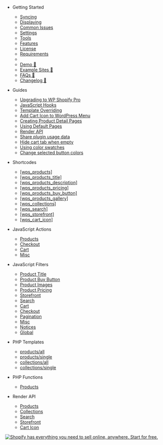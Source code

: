 - <span class="section section-getting-started">Getting Started</span>

  - [Syncing](getting-started/syncing.md)
  - [Displaying](getting-started/displaying.md)
  - [Common Issues](getting-started/common-issues.md)
  - [Settings](getting-started/settings.md)
  - [Tools](getting-started/tools.md)
  - [Features](getting-started/features.md)
  - [License](getting-started/license.md)
  - [Requirements](getting-started/requirements.md)
  - <div class="spacer"></div>
  - [Demo :link:](https://demo.wpshop.io)
  - [Example Sites :link:](https://wpshop.io/examples/)
  - [FAQs :link:](https://wpshop.io/faq)
  - [Changelog :link:](https://wpshop.io/changelog)

* <span class="section section-guides">Guides</span>

  - [Upgrading to WP Shopify Pro](guides/upgrading-to-pro.md)
  - [JavaScript Hooks](guides/javascript-hooks.md)
  - [Template Overriding](guides/template-overriding.md)
  - [Add Cart Icon to WordPress Menu](guides/add-cart-icon-to-nav.md)
  - [Creating Product Detail Pages](guides/product-detail-pages.md)
  - [Using Default Pages](guides/default-pages.md)
  - [Render API](guides/render-api.md)
  - [Share plugin usage data](guides/share-data.md)
  - [Hide cart tab when empty](guides/hide-cart-tab-when-empty.md)
  - [Using color swatches](guides/using-color-swatches.md)
  - [Change selected button colors](guides/change-selected-button-colors.md)

* <span class="section section-shortcodes">Shortcodes</span>

  - [[wps_products]](shortcodes/wps_products.md)</span>
  - [[wps_products_title]](shortcodes/wps_products_title.md)
  - [[wps_products_description]](shortcodes/wps_products_description.md)
  - [[wps_products_pricing]](shortcodes/wps_products_pricing.md)
  - [[wps_products_buy_button]](shortcodes/wps_products_buy_button.md)
  - [[wps_products_gallery]](shortcodes/wps_products_gallery.md)
  - [[wps_collections]](shortcodes/wps_collections.md)
  - [[wps_search]](shortcodes/wps_search.md)
  - [[wps_storefront]](shortcodes/wps_storefront.md)
  - [[wps_cart_icon]](shortcodes/wps_cart_icon.md)

* <span class="section section-actions">JavaScript Actions</span>

  - [Products](js/actions/products.md)
  - [Checkout](js/actions/checkout.md)
  - [Cart](js/actions/cart.md)
  - [Misc](js/actions/misc.md)

- <span class="section section-actions">JavaScript Filters</span>

  - [Product Title](js/filters/product-title.md)
  - [Product Buy Button](js/filters/product-buy-button.md)
  - [Product Images](js/filters/product-images.md)
  - [Product Pricing](js/filters/product-pricing.md)
  - [Storefront](js/filters/storefront.md)
  - [Search](js/filters/search.md)
  - [Cart](js/filters/cart.md)
  - [Checkout](js/filters/checkout.md)
  - [Pagination](js/filters/pagination.md)
  - [Misc](js/filters/misc.md)
  - [Notices](js/filters/notices.md)
  - [Global](js/filters/global.md)

* <span class="section section-templates">PHP Templates</span>

  - [products/all](templates/products/all.md)
  - [products/single](templates/products/single.md)
  - [collections/all](templates/collections/all.md)
  - [collections/single](templates/collections/single.md)

* <span class="section section-templates">PHP Functions</span>

  - [Products](php-functions/products.md)

* <span class="section section-render-api">Render API</span>

  - [Products](render-api/products.md)
  - [Collections](render-api/collections.md)
  - [Search](render-api/search.md)
  - [Storefront](render-api/storefront.md)
  - [Cart Icon](render-api/cart-icon.md)

[![Shopify has everything you need to sell online, anywhere. Start for free.](https://docs.wpshop.io/assets/banner.png)](https://www.shopify.com/?ref=wps)
